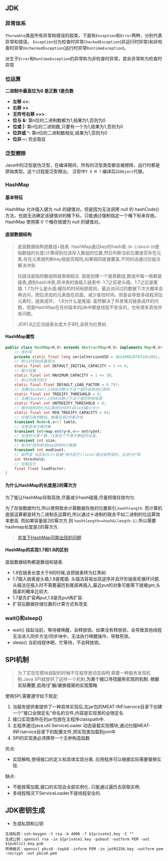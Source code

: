 ## JDK

### 异常体系

`Thorwable`类是所有异常和错误的超类，下面有`Exception`和`Error`两种，分别代表异常和错误。
`Exception`分为检查时异常`CheckedException`(非运行时异常)和非检查时异常`UncheckedException`(运行时异常`RuntimeException`)。

派生于`Error`和`RuntimeException`的异常称为非检查时异常，其余异常称为检查时异常

### 位运算

**二进制中最高位为0 是正数  1是负数**

- **左移 <<**: 
- **右移 >>**
- **无符号右移  >>>**: 
- **位与 &:** 第n位的二进制数都为1,结果为1,否则为0
- **位或 |:** 第n位的二进制数,只要有一个为1,结果为1,否则为0
- **位异或 ^:** 第n位的二进制数相反,结果为1,否则为0
- **位非 ~:** 完全取反

### 泛型擦除

Java中的泛型是伪泛型，在编译期间，所有的泛型类型都会被擦除，运行时都是原始类型。这个过程是泛型擦出。
泛型中`T E M ?` 编译后以`Object`代替。

### HashMap

#### 基本特征

HashMap 允许插入键为 null 的键值对。但是因为无法调用 null 的 hashCode() 方法，也就无法确定该键值对的桶下标，只能通过强制指定一个桶下标来存放。HashMap 使用第 0 个桶存放键为 null 的键值对。

#### 底层数据结构

> 底层数据结构是数组+链表. HashMap通过key的hash值 `(N-1)&hash` (n是指数组的长度)计算得到应该存入数组的位置,然后判断当前位置是否存在元素,存在元素就判断key值是否相同,如果相同直接覆盖,不同的话通过拉链法解决冲突.
>
> 拉链法是指将数组和链表相结合. 就是创建一个链表数组,数组中每一格都是链表,遇到hash冲突,将冲突的值插入链表中.
> 1.7之前是头插，1.7之后是尾插.
> 1.7为什么是头插:缓存的时间局部原则，最近访问过的数据下次大概率会再访问，把后添加的元素放在前面，减少查找时间。但是会导致多线程添加元素时，链表成环。
> 1.8为什么是尾插: 虽然解决了并发情况链表成环的问题，但是HashMap在任何版本的jdk中都是线程不安全的，也有很多其他并发问题。
>
> JDK1.8之后当链表长度大于8时,会转为红黑树.

#### HashMap属性

```java
public class HashMap<K,V> extends AbstractMap<K,V> implements Map<K,V>, Cloneable, Serializable {
    // 序列号
    private static final long serialVersionUID = 362498820763181265L;    
    // 默认的初始容量是16
    static final int DEFAULT_INITIAL_CAPACITY = 1 << 4;   
    // 最大容量
    static final int MAXIMUM_CAPACITY = 1 << 30; 
    // 默认的填充因子
    static final float DEFAULT_LOAD_FACTOR = 0.75f;
    // 当桶(bucket)上的结点数大于这个值时会转成红黑树
    static final int TREEIFY_THRESHOLD = 8; 
    // 当桶(bucket)上的结点数小于这个值时树转链表
    static final int UNTREEIFY_THRESHOLD = 6;
    // 桶中结构转化为红黑树对应的table的最小大小
    static final int MIN_TREEIFY_CAPACITY = 64;
    // 存储元素的数组，数量总是2的幂次倍
    transient Node<k,v>[] table; 
    // 存放具体元素的集
    transient Set<map.entry<k,v>> entrySet;
    // 存放的元素个数，注意这个不等于数组的长度。
    transient int size;
    // 每次扩容和更改map结构的计数器
    transient int modCount;   
    // 临界值 当实际大小(容量*填充因子)(size)超过临界值时，会进行扩容
    int threshold;
    // 加载因子
    final float loadFactor;
}
```

#### 为什么HashMap的长度是2的幂次方

为了能让HashMap存取高效,尽量减少hash碰撞,尽量把值存放均匀.

为了存放数据均匀,所以使用取余计算数据存放的位置索引,`hash%length`. 而计算机底层运算都是转为二进制去运算的,所以通过十进制的取余不如二进制的位运算效率更高. 而如果容量是2的幂次方,则 `hash%length==hash&(length-1)`.所以需要hashmap长度是2的幂次方.

> [并发下HashMap可能出现的问题](https://coolshell.cn/articles/9606.html)


#### HashMap的实现1.7和1.8的区别

底层数据结构都是数组和链表. 
- 1.8在链表长度大于8的时候,会把链表转为红黑树.
- 1.7插入链表是头插,1.8是尾插.
  头插法容易出现逆序并且环形链表死循环问题.头插法在插入时不需要遍历到尾部再插入,最近put的对象可能等下就被get,头插拿的概率比较大.
- 1.7是先扩容再put,1.8是先put再扩容.
- 扩容后数据存储位置的计算方式有改变.

### wait()和sleep()

- wait() 挂起当前，等待被唤醒，会释放锁。如果没有释放锁，会导致其他线程无法进入同步方法/同步块中，无法执行唤醒操作，导致死锁。
- sleep() 当前线程休眠，忙等待，不会释放锁。

## SPI机制

> 为了实现在模块装配的时候不在程序里动态指明,需要一种服务发现机制.Java SPI就提供了这样一个机制,**为某个接口寻找服务实现的机制. 根据实际需要,启用/扩展/替换框架的实现策略**

使用SPI,需要遵守如下规定:

1. 当服务提供者提供了一种具体实现后,在jar包的MEAT-INF/service目录下创建一个"接口全限定名"命名的文件,内容是实现类的全限定名
2. 接口实现类所在的jar包放在主程序classpath中.
3. 主程序通过java.util.ServiceLoader 动态装载实现模块,通过扫描MEAT-INF/service目录下的配置文件,把实现类加载到jvm中
4. SPI的实现类必须携带一个无参构造函数

优点:

- 实现解构,使得接口的定义和具体实现分离. 应用程序可以根据实际需要替换实现.

缺点:

- 不能按需加载,接口的实现会全部实例化. 只能通过遍历去获取实例.
- 多线程情况下ServiceLoader不是线程安全的.

## JDK密钥生成

- 生成私钥和公钥

```
生成私钥：ssh-keygen -t rsa -b 4096 -f ${private}.key -C ""
生成公钥：openssl rsa -in ${private}.key -pubout -outform PEM -out ${public}.key.pub
转换格式：openssl pkcs8 -topk8 -inform PEM -in jwtRS256.key -outform pem -nocrypt -out pkcs8.pem
```
